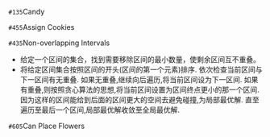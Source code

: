 `#135`Candy

`#455`Assign Cookies

`#435`Non-overlapping Intervals
- 给定一个区间的集合，找到需要移除区间的最小数量，使剩余区间互不重叠。
- 将给定区间集合按照区间的开头(区间的第一个元素)排序.
  依次检查当前区间与下一区间有无重叠.
  如果无重叠,继续向后遍历,将当前区间设为下一区间.
  如果有重叠,则按照贪心算法的思想,将当前区间设置为区间终点更小的那一个区间.
  因为这样的区间能给到后面的区间更大的空间去避免碰撞,为局部最优解.
  直至遍历至最后一个区间,局部最优解收敛至全局最优解.
  
`#605`Can Place Flowers